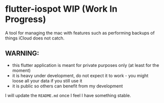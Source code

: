 # flutter-iospot WIP (Work In Progress)
A tool for managing the mac with features such as performing backups of things iCloud does not catch.


## WARNING:
- this flutter application is meant for private purposes only (at least for the moment) 
- it is heavy under
development, do not expect it to work - you might loose all your data if you
still use it
- it is public so others can benefit from my development

I will update the `README.md` once I feel I have something stable.